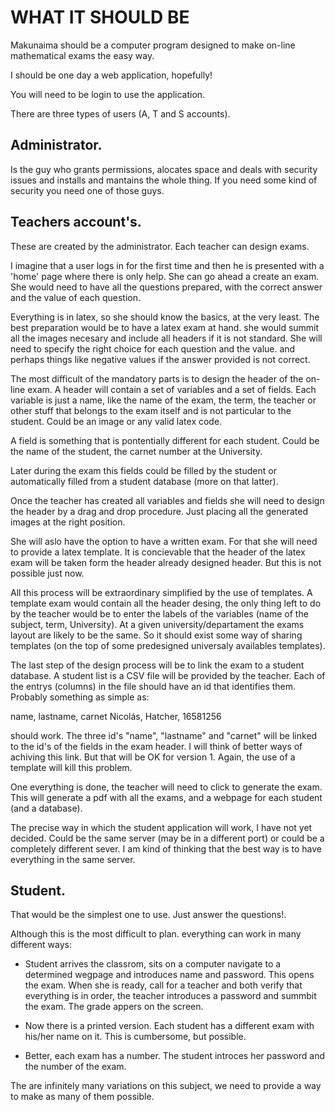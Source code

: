 WHAT IT SHOULD BE
=================
Makunaima should be a computer program designed to make on-line mathematical exams the easy way.

I should be one day a web application, hopefully!

You will need to be login to use the application.

There are three types of users (A, T and S accounts).

Administrator.
--------------

Is the guy who grants permissions, alocates space and deals with security issues and installs and mantains the whole thing.
If you need some kind of security you need one of those guys.

Teachers account's.
-------------------

These are created by the administrator. Each teacher can design exams.

I imagine that a user logs in for the first time and then he is presented with a 'home' page where there is only help.
She can go ahead a create an exam. She would need to have all the questions prepared, with the correct answer and the value of each question.

Everything is in latex, so she should know the basics, at the very least. The best preparation would be to have a latex exam at hand.
she would summit all the images necesary and include all headers if it is not standard. She will need to specify the right choice for each question and the value. and perhaps things like negative values if the answer provided is not correct.

The most difficult of the mandatory parts is to design the header of the on-line exam. A header will contain a set of variables and a set of fields. Each variable is just a name, like the name of the exam, the term, the teacher or other stuff that belongs to the exam itself and is not particular to the student. Could be an image or any valid latex code.

A field is something that is pontentially different for each student. Could be the name of the student, the carnet number at the University.

Later during the exam this fields could be filled by the student or automatically filled from a student database (more on that latter).

Once the teacher has created all variables and fields she will need to design the header by a drag and drop procedure. Just placing all the generated images at the right position.

She will aslo have the option to have a written exam. For that she will need to provide a latex template. It is concievable that the header of the latex exam will be taken form the header already designed header. But this is not possible just now.

All this process will be extraordinary simplified by the use of templates. A template exam would contain all the header desing, the only thing left to do by the teacher would be to enter the labels of the variables (name of the subject, term, University). At a given university/departament the exams layout are likely to be the same. So it should exist some way of sharing templates (on the top of some predesigned universaly availables templates).

The last step of the design process will be to link the exam to a student database. A student list is a CSV file will be provided by the teacher. Each of the entrys (columns) in the file should have an id that identifies them. Probably something as simple as:

name, lastname, carnet
Nicolás, Hatcher, 16581256

should work. The three id's "name", "lastname" and "carnet" will be linked to the id's of the fields in the exam header. I will think of better ways of achiving this link. But that will be OK for version 1. Again, the use of a template will kill this problem.

One everything is done, the teacher will need to click to generate the exam. This will generate a pdf with all the exams, and a webpage for each student (and a database).

The precise way in which the student application will work, I have not yet decided. Could be the same server (may be in a different port) or could be a completely different sever.
I am kind of thinking that the best way is to have everything in the same server.

Student.
--------

That would be the simplest one to use. Just answer the questions!.

Although this is the most difficult to plan. everything can work in many different ways:

* Student arrives the classrom, sits on a computer navigate to a determined wegpage and introduces name and password. This opens the exam. When she is ready, call for a teacher and both verify that everything is in order, the teacher introduces a password and summbit the exam. The grade appers on the screen.

* Now there is a printed version. Each student has a different exam with his/her name on it. This is cumbersome, but possible.

* Better, each exam has a number. The student introces her password and the number of the exam.

The are infinitely many variations on this subject, we need to provide a way to make as many of them possible.
